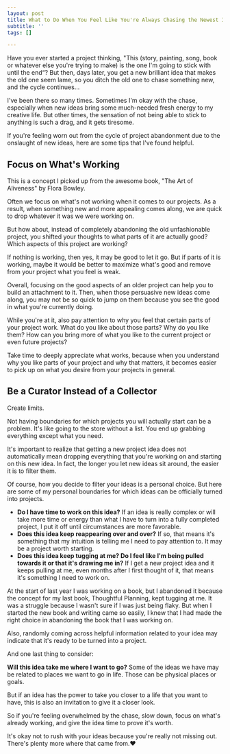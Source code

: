 ```yaml
---
layout: post
title: What to Do When You Feel Like You're Always Chasing the Newest Idea
subtitle: ''
tags: []

---
```

Have you ever started a project thinking, "This (story, painting, song, book or whatever else you're trying to make) is the one I'm going to stick with until the end“? But then, days later, you get a new brilliant idea that makes the old one seem lame, so you ditch the old one to chase something new, and the cycle continues...

I've been there so many times. Sometimes I'm okay with the chase, especially when new ideas bring some much-needed fresh energy to my creative life. But other times, the sensation of not being able to stick to anything is such a drag, and it gets tiresome.

If you're feeling worn out from the cycle of project abandonment due to the onslaught of new ideas, here are some tips that I've found helpful.

## Focus on What's Working

This is a concept I picked up from the awesome book, "The Art of Aliveness" by Flora Bowley.

Often we focus on what's not working when it comes to our projects. As a result, when something new and more appealing comes along, we are quick to drop whatever it was we were working on.

But how about, instead of completely abandoning the old unfashionable project, you shifted your thoughts to what parts of it are actually good? Which aspects of this project are working?

If nothing is working, then yes, it may be good to let it go. But if parts of it is working, maybe it would be better to maximize what's good and remove from your project what you feel is weak.

Overall, focusing on the good aspects of an older project can help you to build an attachment to it. Then, when those persuasive new ideas come along, you may not be so quick to jump on them because you see the good in what you're currently doing.

While you're at it, also pay attention to why you feel that certain parts of your project work. What do you like about those parts? Why do you like them? How can you bring more of what you like to the current project or even future projects?

Take time to deeply appreciate what works, because when you understand why you like parts of your project and why that matters, it becomes easier to pick up on what you desire from your projects in general.

## Be a Curator Instead of a Collector

Create limits.

Not having boundaries for which projects you will actually start can be a problem.  It's like going to the store without a list. You end up grabbing everything except what you need.

It's important to realize that getting a new project idea does not automatically mean dropping everything that you're working on and starting on this new idea. In fact, the longer you let new ideas sit around, the easier it is to filter them.

Of course, how you decide to filter your ideas is a personal choice. But here are some of my personal boundaries for which ideas can be officially turned into projects.

* **Do I have time to work on this idea?** If an idea is really complex or will take more time  or energy than what I have to turn into a fully completed project, I put it off until circumstances are more favorable.
* **Does this idea keep reappearing over and over?** If so, that means it's something that my intuition is telling me I need to pay attention to. It may be a project worth starting.
* **Does this idea keep tugging at me? Do I feel like I'm being pulled towards it or that it's drawing me in?** If I get a new project idea and it keeps pulling at me, even months after I first thought of it, that means it's something I need to work on.

At the start of last year I was working on a book, but I abandoned it because the concept for my last book, Thoughtful Planning, kept tugging at me. It was a struggle because I wasn't sure if I was just being flaky. But when I started the new book and writing came so easily, I knew that I had made the right choice in abandoning the book that I was working on.

Also, randomly coming across helpful information related to your idea may indicate that it's ready to be turned into a project.

And one last thing to consider:

**Will this idea take me where I want to go?** Some of the ideas we have may be related to places we want to go in life. Those can be physical places or goals.

But if an idea has the power to take you closer to a life that you want to have, this is also an invitation to give it a closer look.

So if you're feeling overwhelmed by the chase, slow down, focus on what's already working, and give the idea time to prove it's worth.

It's okay not to rush with your ideas because you're really not missing out.  There's plenty more where that came from.❤️